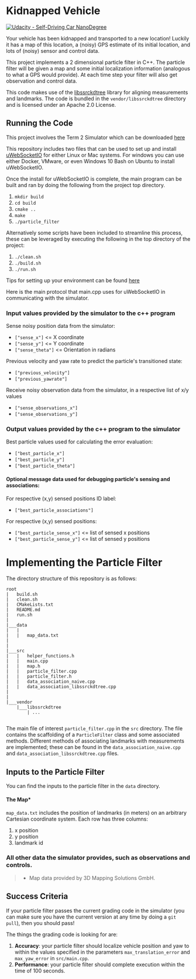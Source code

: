 # Kidnapped Vehicle 

[![Udacity - Self-Driving Car NanoDegree](https://s3.amazonaws.com/udacity-sdc/github/shield-carnd.svg)](http://www.udacity.com/drive)

Your vehicle has been kidnapped and transported to a new location! Luckily it has a map of this location, a (noisy) 
GPS estimate of its initial location, and lots of (noisy) sensor and control data.

This project implements a 2 dimensional particle filter in C++. The particle filter will be given a map and some initial
localization information (analogous to what a GPS would provide). At each time step your filter will also get 
observation and control data.

This code makes use of the [libssrckdtree](https://www.savarese.com/software/libssrckdtree/) library
for aligning measurements and landmarks. The code is bundled in the `vendor/libssrckdtree` directory
and is licensed under an Apache 2.0 License.

## Running the Code
This project involves the Term 2 Simulator which can be downloaded [here](https://github.com/udacity/self-driving-car-sim/releases)

This repository includes two files that can be used to set up and install [uWebSocketIO](https://github.com/uNetworking/uWebSockets) 
for either Linux or Mac systems. For windows you can use either Docker, VMware, or even Windows 10 Bash on Ubuntu to
install uWebSocketIO.

Once the install for uWebSocketIO is complete, the main program can be built and ran by doing the following from the 
project top directory.

1. `mkdir build`
2. `cd build`
3. `cmake ..`
4. `make`
5. `./particle_filter`

Alternatively some scripts have been included to streamline this process, these can be leveraged by executing the following in the top directory of the project:

1. `./clean.sh`
2. `./build.sh`
3. `./run.sh`

Tips for setting up your environment can be found [here](https://classroom.udacity.com/nanodegrees/nd013/parts/40f38239-66b6-46ec-ae68-03afd8a601c8/modules/0949fca6-b379-42af-a919-ee50aa304e6a/lessons/f758c44c-5e40-4e01-93b5-1a82aa4e044f/concepts/23d376c7-0195-4276-bdf0-e02f1f3c665d)

Here is the main protocol that main.cpp uses for uWebSocketIO in communicating with the simulator.

### Input values provided by the simulator to the c++ program

Sense noisy position data from the simulator:

* `["sense_x"]` <= X coordinate 
* `["sense_y"]` <= Y coordinate
* `["sense_theta"]` <= Orientation in radians

Previous velocity and yaw rate to predict the particle's transitioned state:

* `["previous_velocity"]` 
* `["previous_yawrate"]`

Receive noisy observation data from the simulator, in a respective list of x/y values

* `["sense_observations_x"]`
* `["sense_observations_y"]`


### Output values provided by the c++ program to the simulator

Best particle values used for calculating the error evaluation:

* `["best_particle_x"]`
* `["best_particle_y"]`
* `["best_particle_theta"]`

#### Optional message data used for debugging particle's sensing and associations:

For respective (x,y) sensed positions ID label:

* `["best_particle_associations"]`

For respective (x,y) sensed positions:

* `["best_particle_sense_x"]` <= list of sensed x positions
* `["best_particle_sense_y"]` <= list of sensed y positions


# Implementing the Particle Filter
The directory structure of this repository is as follows:

```
root
|   build.sh
|   clean.sh
|   CMakeLists.txt
|   README.md
|   run.sh
|
|___data
|   |   
|   |   map_data.txt
|   
|   
|___src
|   |   helper_functions.h
|   |   main.cpp
|   |   map.h
|   |   particle_filter.cpp
|   |   particle_filter.h
|   |   data_association_naive.cpp
|   |   data_association_libssrckdtree.cpp
|   
|   
|___vendor
    |___libssrckdtree
        | ...
    
```

The main file of interest `particle_filter.cpp` in the `src` directory. 
The file contains the scaffolding of a `ParticleFilter` class and some associated methods. Different methods of
associating landmarks with measurements are implemented; these can be found in the `data_association_naive.cpp` and
`data_association_libssrckdtree.cpp` files.

## Inputs to the Particle Filter
You can find the inputs to the particle filter in the `data` directory.

#### The Map*
`map_data.txt` includes the position of landmarks (in meters) on an arbitrary Cartesian coordinate system. 
Each row has three columns:

1. x position
2. y position
3. landmark id

### All other data the simulator provides, such as observations and controls.

> * Map data provided by 3D Mapping Solutions GmbH.

## Success Criteria
If your particle filter passes the current grading code in the simulator (you can make sure you have the current
version at any time by doing a `git pull`), then you should pass!

The things the grading code is looking for are:

1. **Accuracy**: your particle filter should localize vehicle position and yaw to within the values specified in the parameters `max_translation_error` and `max_yaw_error` in `src/main.cpp`.
2. **Performance**: your particle filter should complete execution within the time of 100 seconds.
